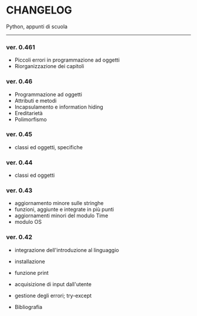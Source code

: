 CHANGELOG
=========

Python, appunti di scuola
- - - - - - - - - - - - -
### ver. 0.461
* Piccoli errori in programmazione ad oggetti
* Riorganizzazione dei capitoli

### ver. 0.46
* Programmazione ad oggetti
* Attributi e metodi
* Incapsulamento e information hiding
* Ereditarietà
* Polimorfismo

### ver. 0.45
* classi ed oggetti, specifiche

### ver. 0.44
* classi ed oggetti

### ver. 0.43
* aggiornamento minore sulle stringhe
* funzioni, aggiunte e integrate in più punti
* aggiornamenti minori del modulo Time
* modulo OS

### ver. 0.42
* integrazione dell'introduzione al linguaggio
* installazione
* funzione print
* acquisizione di input dall'utente
* gestione degli errori; try-except

* Bibliografia
